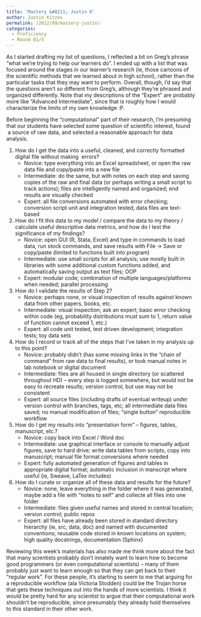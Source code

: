 ```yaml
---
title: 'Mastery &#8211; Justin K'
author: Justin Kitzes
permalink: /2012/09/mastery-justin/
categories:
  - Proficiency
  - Round 01/3
---
```

As I started drafting my list of questions, I reflected a bit on Greg&#8217;s phrase &#8220;what we’re trying to help our learners do&#8221;. I ended up with a list that was focused around the stages in our learner&#8217;s research (ie, those cartoons of the scientific methods that we learned about in high school), rather than the particular tasks that they may want to perform. Overall, though, I&#8217;d say that the questions aren&#8217;t so different from Greg&#8217;s, although they&#8217;re phrased and organized differently. Note that my descriptions of the &#8220;Expert&#8221; are probably more like &#8220;Advanced Intermediate&#8221;, since that is roughly how I would characterize the limits of my own knowledge :P.

Before beginning the &#8220;computational&#8221; part of their research, I&#8217;m presuming that our students have selected some question of scientific interest, found  a source of raw data, and selected a reasonable approach for data analysis.

1.  How do I get the data into a useful, cleaned, and correctly formatted digital file without making  errors? 
    *   Novice: type everything into an Excel spreadsheet, or open the raw data file and copy/paste into a new file
    *   Intermediate: do the same, but with notes on each step and saving copies of the raw and final data (or perhaps writing a small script to track actions); files are intelligently named and organized; end results are visually checked
    *   Expert: all file conversions automated with error checking; conversion script unit and integration tested, data files are text-based
2.  How do I fit this data to my model / compare the data to my theory / calculate useful descriptive data metrics, and how do I test the significance of my findings? 
    *   Novice: open GUI (R, Stata, Excel) and type in commands to load data, run stock commands, and save results with File -> Save or copy/paste (limited to functions built into program)
    *   Intermediate: use small scripts for all analysis; use mostly built in libraries with some additional custom functions added, and automatically saving output as text files; OOP
    *   Expert: modular code; combination of multiple languages/platforms when needed; parallel processing
3.  How do I validate the results of Step 2? 
    *   Novice: perhaps none, or visual inspection of results against known data from other papers, books, etc.
    *   Intermediate: visual inspection; ask an expert; basic error checking within code (eg, probability distributions must sum to 1, return value of function cannot exceed 1, etc.)
    *   Expert: all code unit tested, test driven development; integration tests; toy data sets
4.  How do I record or track all of the steps that I&#8217;ve taken in my analysis up to this point? 
    *   Novice: probably didn&#8217;t (has some missing links in the &#8220;chain of command&#8221; from raw data to final results), or took manual notes in lab notebook or digital document
    *   Intermediate: files are all housed in single directory (or scattered throughout HD) &#8211; every step is logged somewhere, but would not be easy to recreate results; version control, but use may not be consistent
    *   Expert: all source files (including drafts of eventual writeup) under version control with branches, tags, etc; all intermediate data files saved; no manual modification of files; &#8220;single button&#8221; reproducible workflow
5.  How do I get my results into &#8220;presentation form&#8221; &#8211; figures, tables, manuscript, etc.? 
    *   Novice: copy back into Excel / Word doc
    *   Intermediate: use graphical interface or console to manually adjust figures, save to hard drive; write data tables from scripts, copy into manuscript; manual file format conversions where needed
    *   Expert: fully automated generation of figures and tables in appropriate digital format; automatic inclusion in manscript where useful (ie, Sweave, LaTex includes)
6.  How do I curate or organize all of these data and results for the future? 
    *   Novice: none, leave everything in the folder where it was generated, maybe add a file with &#8220;notes to self&#8221; and collecte all files into one folder
    *   Intermediate: files given useful names and stored in central location; version control; public repos
    *   Expert: all files have already been stored in standard directory hierarchy (ie, src, data, doc) and named with documented conventions; reusable code stored in known locations on system; high quality docstrings, documentation (Sphinx)

Reviewing this week&#8217;s materials has also made me think more about the fact that many scientists probably don&#8217;t innately want to learn how to become good programmers (or even computational scientists) &#8211; many of them probably just want to learn enough so that they can get back to their &#8220;regular work&#8221;. For these people, it&#8217;s starting to seem to me that arguing for a reproducible workflow (ala Victoria Stodden) could be the Trojan horse that gets these techniques out into the hands of more scientists. I think it would be pretty hard for any scientist to argue that their computational work shouldn&#8217;t be reproducible, since presumably they already hold themselves to this standard in their other work.
